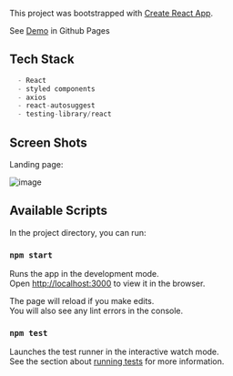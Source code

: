This project was bootstrapped with [Create React App](https://github.com/facebook/create-react-app).

See [Demo](https://jcalahi.github.io/dcs-weather-app/) in Github Pages

## Tech Stack

```javascript
  - React
  - styled components
  - axios
  - react-autosuggest
  - testing-library/react
```

## Screen Shots

Landing page:

![image](https://user-images.githubusercontent.com/18157157/94362112-a629bd80-00eb-11eb-8c10-f2d8f45c9ff3.png)

## Available Scripts

In the project directory, you can run:

### `npm start`

Runs the app in the development mode.<br />
Open [http://localhost:3000](http://localhost:3000) to view it in the browser.

The page will reload if you make edits.<br />
You will also see any lint errors in the console.

### `npm test`

Launches the test runner in the interactive watch mode.<br />
See the section about [running tests](https://facebook.github.io/create-react-app/docs/running-tests) for more information.


